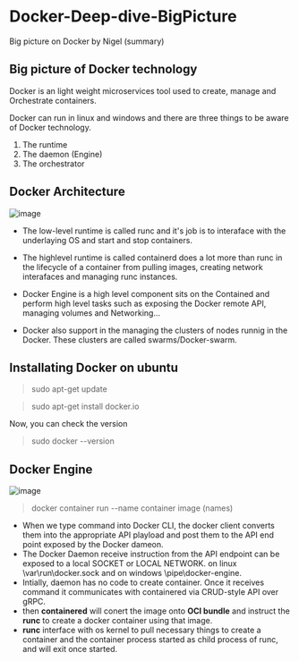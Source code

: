 # Docker-Deep-dive-BigPicture
Big picture on Docker by Nigel (summary)

## Big picture of Docker technology

Docker is an light weight microservices tool used to create, manage and Orchestrate containers.

Docker can run in linux and windows and there are three things to be aware of Docker technology.

1. The runtime
2. The daemon (Engine)
3. The orchestrator

## Docker Architecture

![image](https://user-images.githubusercontent.com/38424194/150133269-639f80ba-e66c-46b7-bf81-346e57eafcb8.png)

- The low-level runtime is called runc and it's job is to interaface with the underlaying OS and start and stop containers.

- The highlevel runtime is called containerd does a lot more than runc in the lifecycle of a container from pulling images, creating network interafaces and managing runc instances.

- Docker Engine is a high level component sits on the Contained and perform high level tasks such as exposing the Docker remote API, managing volumes and Networking...

- Docker also support in the managing the clusters of nodes runnig in the Docker. These clusters are called swarms/Docker-swarm.

## Installating Docker on ubuntu

> sudo apt-get update

> sudo apt-get install docker.io

Now, you can check the version

> sudo docker --version

## Docker Engine

![image](https://user-images.githubusercontent.com/38424194/150528287-b909da1d-e594-4366-aa71-ea83dcff7bd8.png)

> docker container run --name container image (names)
- When we type command into Docker CLI, the docker client converts them into the appropriate API playload and post them to the API end point exposed by the Docker dameon.
- The Docker Daemon receive instruction from the API endpoint  can be exposed to a local SOCKET or LOCAL NETWORK. on linux \var\run\docker.sock and on windows \pipe\docker-engine.
- Intially, daemon has no code to create container. Once it receives command it communicates with containered via CRUD-style API over gRPC.
- then **containered** will conert the image onto **OCI bundle** and instruct the **runc** to create a docker container using that image.
- **runc** interface with os kernel to pull necessary things to create a container and the container process started as child process of runc, and will exit once started.




